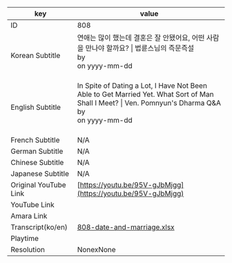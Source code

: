 |  key  |  value  |
|-------|---------|
| ID            | 808 |
| Korean Subtitle | 연애는 많이 했는데 결혼은 잘 안됐어요, 어떤 사람을 만나야 할까요? \| 법륜스님의 즉문즉설<br>by <br>on yyyy-mm-dd<br><br>|
| English Subtitle | In Spite of Dating a Lot, I Have Not Been Able to Get Married Yet. What Sort of Man Shall I Meet? \| Ven. Pomnyun's Dharma Q&A<br>by <br>on yyyy-mm-dd<br><br>|
| French Subtitle | N/A |
| German Subtitle | N/A |
| Chinese Subtitle | N/A |
| Japanese Subtitle | N/A |
| Original YouTube Link  | [https://youtu.be/95V-gJbMjgg](https://youtu.be/95V-gJbMjgg) |
| YouTube Link  |  |
| Amara Link    |  |
| Transcript(ko/en) | [808-date-and-marriage.xlsx](https://github.com/jungtosociety/dharma-qna/raw/master/sub/808/808-date-and-marriage.xlsx) |
| Playtime |  |
| Resolution | NonexNone|
